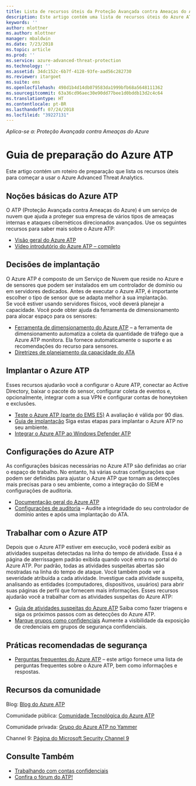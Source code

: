 ```yaml
---
title: Lista de recursos úteis da Proteção Avançada contra Ameaças do Azure | Microsoft Docs
description: Este artigo contém uma lista de recursos úteis do Azure ATP
keywords: ''
author: mlottner
ms.author: mlottner
manager: mbaldwin
ms.date: 7/23/2018
ms.topic: article
ms.prod: ''
ms.service: azure-advanced-threat-protection
ms.technology: ''
ms.assetid: 34dc152c-6b7f-4128-93fe-aad56c282730
ms.reviewer: itargoet
ms.suite: ems
ms.openlocfilehash: 498d1b4d14db079583da1999bfb68a5648111362
ms.sourcegitcommit: 63a36cd96aec30e90dd77bee1d0bddb13d2c4c64
ms.translationtype: HT
ms.contentlocale: pt-BR
ms.lasthandoff: 07/24/2018
ms.locfileid: "39227131"
---
```

*Aplica-se a: Proteção Avançada contra Ameaças do Azure*



# <a name="azure-atp-readiness-guide"></a>Guia de preparação do Azure ATP

Este artigo contém um roteiro de preparação que lista os recursos úteis para começar a usar o Azure Advanced Threat Analytics. 

## <a name="understanding-azure-atp"></a>Noções básicas do Azure ATP

O ATP (Proteção Avançada contra Ameaças do Azure) é um serviço de nuvem que ajuda a proteger sua empresa de vários tipos de ameaças internas e ataques cibernéticos direcionados avançados. Use os seguintes recursos para saber mais sobre o Azure ATP: 
- [Visão geral do Azure ATP](what-is-atp.md)
- [Vídeo introdutório do Azure ATP – completo](https://www.youtube.com/watch?v=KX-xpFc0sBw) 

## <a name="deployment-decisions"></a>Decisões de implantação

O Azure ATP é composto de um Serviço de Nuvem que reside no Azure e de sensores que podem ser instalados em um controlador de domínio ou em servidores dedicados. Antes de executar o Azure ATP, é importante escolher o tipo de sensor que se adapta melhor à sua implantação.<br>Se você estiver usando servidores físicos, você deverá planejar a capacidade. Você pode obter ajuda da ferramenta de dimensionamento para alocar espaço para os sensores: 
- [Ferramenta de dimensionamento do Azure ATP](http://aka.ms/aatpsizingtool) – a ferramenta de dimensionamento automatiza a coleta da quantidade de tráfego que a Azure ATP monitora. Ela fornece automaticamente o suporte e as recomendações do recurso para sensores. 
- [Diretrizes de planejamento da capacidade do ATA](atp-capacity-planning.md)

## <a name="deploy-azure-atp"></a>Implantar o Azure ATP

Esses recursos ajudarão você a configurar o Azure ATP, conectar ao Active Directory, baixar o pacote do sensor, configurar coleta de eventos e, opcionalmente, integrar com a sua VPN e configurar contas de honeytoken e exclusões. 
- [Teste o Azure ATP (parte do EMS E5)](http://aka.ms/aatptrial) A avaliação é válida por 90 dias.
- [Guia de implantação](install-atp-step1.md) Siga estas etapas para implantar o Azure ATP no seu ambiente.
- [Integrar o Azure ATP ao Windows Defender ATP](integrate-wd-atp.md)

## <a name="azure-atp-settings"></a>Configurações do Azure ATP

As configurações básicas necessárias no Azure ATP são definidas ao criar o espaço de trabalho. No entanto, há várias outras configurações que podem ser definidas para ajustar o Azure ATP que tornam as detecções mais precisas para o seu ambiente, como a integração do SIEM e configurações de auditoria. 

- [Documentação geral do Azure ATP](what-is-atp.md)
- [Configurações de auditoria](https://blogs.technet.microsoft.com/positivesecurity/2017/08/18/ata-auditing-auditpol-advanced-audit-settings-enforcement-lightweight-gateway-service-discovery/) – Audite a integridade do seu controlador de domínio antes e após uma implantação do ATA. 

## <a name="work-with-azure-atp"></a>Trabalhar com o Azure ATP

Depois que o Azure ATP estiver em execução, você poderá exibir as atividades suspeitas detectadas na linha do tempo de atividade. Essa é a página de aterrissagem padrão exibida quando você entra no portal do Azure ATP. Por padrão, todas as atividades suspeitas abertas são mostradas na linha do tempo de ataque. Você também pode ver a severidade atribuída a cada atividade. Investigue cada atividade suspeita, analisando as entidades (computadores, dispositivos, usuários) para abrir suas páginas de perfil que fornecem mais informações. Esses recursos ajudarão você a trabalhar com as atividades suspeitas do Azure ATP: 

- [Guia de atividades suspeitas do Azure ATP](suspicious-activity-guide.md) Saiba como fazer triagens e siga os próximos passos com as detecções do Azure ATP.
- [Marque grupos como confidenciais](sensitive-accounts.md) Aumente a visibilidade da exposição de credenciais em grupos de segurança confidenciais.

## <a name="security-best-practices"></a>Práticas recomendadas de segurança

- [Perguntas frequentes do Azure ATP](atp-technical-faq.md) – este artigo fornece uma lista de perguntas frequentes sobre o Azure ATP, bem como informações e respostas. 

## <a name="community-resources"></a>Recursos da comunidade

Blog: [Blog do Azure ATP](https://aka.ms/aatpblog)

Comunidade pública: [Comunidade Tecnológica do Azure ATP](https://aka.ms/AatpCom)

Comunidade privada: [Grupo do Azure ATP no Yammer](https://www.yammer.com/azureadvisors/#/threads/inGroup?type=in_group&feedId=9386893&view=all)

Channel 9: [Página do Microsoft Security Channel 9](https://channel9.msdn.com/Shows/Microsoft-Security/)



## <a name="see-also"></a>Consulte Também

- [Trabalhando com contas confidenciais](sensitive-accounts.md)
- [Confira o fórum do ATP!](https://aka.ms/azureatpcommunity)